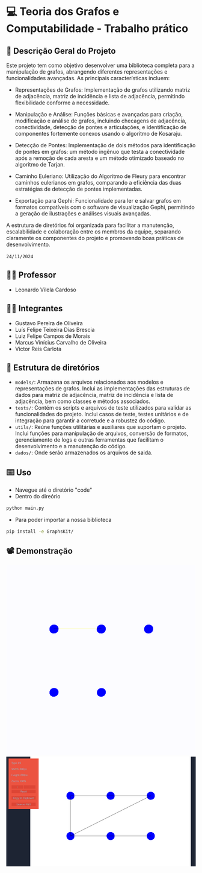 # 💻 Teoria dos Grafos e Computabilidade - Trabalho prático

## 📄 Descrição Geral do Projeto

Este projeto tem como objetivo desenvolver uma biblioteca completa para a manipulação de grafos, abrangendo diferentes representações e funcionalidades avançadas. As principais características incluem:

- Representações de Grafos: Implementação de grafos utilizando matriz de adjacência, matriz de incidência e lista de adjacência, permitindo flexibilidade conforme a necessidade.

- Manipulação e Análise: Funções básicas e avançadas para criação, modificação e análise de grafos, incluindo checagens de adjacência, conectividade, detecção de pontes e articulações, e identificação de componentes fortemente conexos usando o algoritmo de Kosaraju.

- Detecção de Pontes: Implementação de dois métodos para identificação de pontes em grafos: um método ingênuo que testa a conectividade após a remoção de cada aresta e um método otimizado baseado no algoritmo de Tarjan.

- Caminho Euleriano: Utilização do Algoritmo de Fleury para encontrar caminhos eulerianos em grafos, comparando a eficiência das duas estratégias de detecção de pontes implementadas.

- Exportação para Gephi: Funcionalidade para ler e salvar grafos em formatos compatíveis com o software de visualização Gephi, permitindo a geração de ilustrações e análises visuais avançadas.

A estrutura de diretórios foi organizada para facilitar a manutenção, escalabilidade e colaboração entre os membros da equipe, separando claramente os componentes do projeto e promovendo boas práticas de desenvolvimento.

`24/11/2024`

## 👨‍🏫 Professor

- Leonardo Vilela Cardoso

## 🧑‍🎓 Integrantes

- Gustavo Pereira de Oliveira
- Luís Felipe Teixeira Dias Brescia
- Luiz Felipe Campos de Morais
- Marcus Vinícius Carvalho de Oliveira
- Victor Reis Carlota

## 📂 Estrutura de diretórios

- `models/`: Armazena os arquivos relacionados aos modelos e representações de grafos. Inclui as implementações das estruturas de dados para matriz de adjacência, matriz de incidência e lista de adjacência, bem como classes e métodos associados.
- `tests/`: Contém os scripts e arquivos de teste utilizados para validar as funcionalidades do projeto. Inclui casos de teste, testes unitários e de integração para garantir a corretude e a robustez do código.
- `utils/`: Reúne funções utilitárias e auxiliares que suportam o projeto. Inclui funções para manipulação de arquivos, conversão de formatos, gerenciamento de logs e outras ferramentas que facilitam o desenvolvimento e a manutenção do código.
- `dados/`: Onde serão armazenados os arquivos de saida.

## ⌨️ Uso

- Navegue até o diretório "code"
- Dentro do direório

```bash
python main.py
```

- Para poder importar a nossa biblioteca

```bash
pip install -e GraphsKit/
```

## 📽️ Demonstração

![DESC](docs/animacao.gif)
![DESC](docs/imagem_ppm.png)